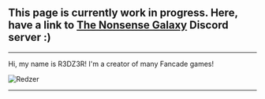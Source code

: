 ## This page is currently work in progress. Here, have a link to [The Nonsense Galaxy](https://discord.gg/mvZT3ANvSS) Discord server :)
---
Hi, my name is R3DZ3R! I'm a creator of many Fancade games!

![Redzer](https://media.discordapp.net/attachments/791479823306063872/860673348907302952/1625267241906.png?width=332&height=431)

---
